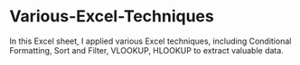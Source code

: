 # Various-Excel-Techniques
In this Excel sheet, I applied various Excel techniques, including Conditional Formatting, Sort and Filter, VLOOKUP, HLOOKUP to extract valuable data.
